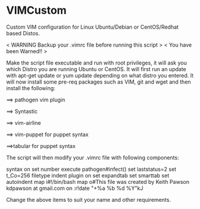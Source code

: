 VIMCustom
=========

Custom VIM configuration for Linux Ubuntu/Debian or CentOS/Redhat based Distos.

 < WARNING Backup your .vimrc file before running this script >
 < You have been Warned!! >

Make the script file executable and run with root privileges, it will ask you which Distro you are running Ubuntu or CentOS. It will first run an update with apt-get update or yum update depending on what distro you entered. It will now install some pre-req packages such as VIM, git and wget and then install the following:


==> pathogen vim plugin

==> Syntastic

==> vim-airline

==> vim-puppet for puppet syntax

==>tabular for puppet syntax


The script will then modify your .vimrc file with following components:

syntax on
set number
execute pathogen#infect()
set laststatus=2
set t_Co=256
filetype indent plugin on
set expandtab
set smarttab
set autoindent
map <F2> i#!/bin/bash <ESC>
map <F3> o#This file was created by Keith Pawson kdpawson at gmail.com on <ESC>:r!date "+\%a \%b \%d \%Y"<ESC>kJ

Change the above items to suit your name and other requirements.
